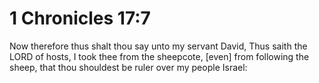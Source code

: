 # 1 Chronicles 17:7

Now therefore thus shalt thou say unto my servant David, Thus saith the LORD of hosts, I took thee from the sheepcote, [even] from following the sheep, that thou shouldest be ruler over my people Israel: